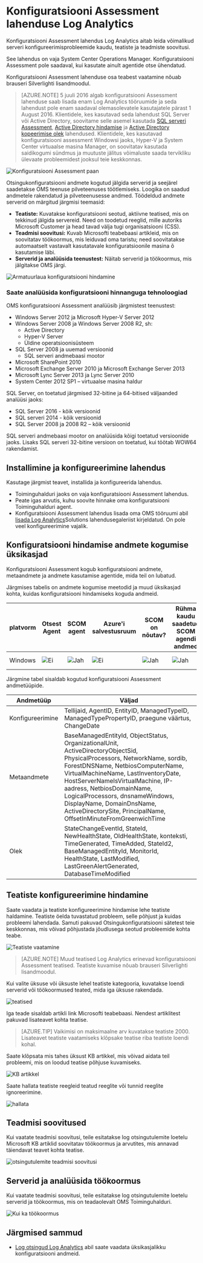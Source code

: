 <properties
    pageTitle="Konfiguratsiooni Assessment lahenduse Log Analytics | Microsoft Azure'i"
    description="Konfiguratsiooni Assessment lahendus Log Analytics annab teile üksikasjalikku teavet teie süsteemi keskmist Toiminguhalduri serveri taristu hetkeseisu Toiminguhalduri agentide või mõne rühma Toiminguhalduri kasutamisel."
    services="log-analytics"
    documentationCenter=""
    authors="bandersmsft"
    manager="jwhit"
    editor=""/>

<tags
    ms.service="log-analytics"
    ms.workload="na"
    ms.tgt_pltfrm="na"
    ms.devlang="na"
    ms.topic="article"
    ms.date="10/10/2016"
    ms.author="banders"/>

# <a name="configuration-assessment-solution-in-log-analytics"></a>Konfiguratsiooni Assessment lahenduse Log Analytics

Konfiguratsiooni Assessment lahendus Log Analytics aitab leida võimalikud serveri konfigureerimisprobleemide kaudu, teatiste ja teadmiste soovitusi.

See lahendus on vaja System Center Operations Manager. Konfiguratsiooni Assessment pole saadaval, kui kasutate ainult agentide otse ühendatud.

Konfiguratsiooni Assessment lahenduse osa teabest vaatamine nõuab brauseri Silverlighti lisandmoodul.

>[AZURE.NOTE] 5 juuli 2016 algab konfiguratsiooni Assessment lahenduse saab lisada enam Log Analytics tööruumide ja seda lahendust pole enam saadaval olemasolevatele kasutajatele pärast 1 August 2016. Klientidele, kes kasutavad seda lahendust SQL Server või Active Directory, soovitame selle asemel kasutada [SQL serveri Assessment](log-analytics-sql-assessment.md), [Active Directory hindamise](log-analytics-ad-assessment.md) ja [Active Directory kopeerimise olek](log-analytics-ad-replication-status.md) lahendused. Klientidele, kes kasutavad konfiguratsiooni assessment Windowsi jaoks, Hyper-V ja System Center virtuaalse masina Manager, on soovitatav kasutada saidikogumi sündmus ja muutuste jälitus võimaluste saada tervikliku ülevaate probleemidest jooksul teie keskkonnas.

![Konfiguratsiooni Assessment paan](./media/log-analytics-configuration-assessment/oms-config-assess-tile.png)

Otsingukonfiguratsiooni andmete kogutud jälgida serverid ja seejärel saadetakse OMS teenuse pilveteenuses töötlemiseks. Loogika on saadud andmetele rakendatud ja pilveteenusesse andmed. Töödeldud andmete serverid on märgitud järgmisi teemasid:

- **Teatiste:** Kuvatakse konfiguratsiooni seotud, aktiivne teatised, mis on tekkinud jälgida servereid. Need on toodetud reeglid, mille autoriks Microsoft Customer ja head tavad välja tugi organisatsiooni (CSS).
- **Teadmisi soovitusi:** Kuvab Microsofti teabebaasi artikleid, mis on soovitatav töökoormus, mis leiduvad oma taristu; need soovitatakse automaatselt vastavalt kasutatavale konfiguratsioonile masina õ kasutamise läbi.
- **Serverid ja analüüsida teenustest:** Näitab serverid ja töökoormus, mis jälgitakse OMS järgi.

![Armatuurlaua konfiguratsiooni hindamine](./media/log-analytics-configuration-assessment/oms-config-assess-dash01.png)

### <a name="technologies-you-can-analyze-with-configuration-assessment"></a>Saate analüüsida konfiguratsiooni hinnanguga tehnoloogiad

OMS konfiguratsiooni Assessment analüüsib järgmistest teenustest:

- Windows Server 2012 ja Microsoft Hyper-V Server 2012
- Windows Server 2008 ja Windows Server 2008 R2, sh:
    - Active Directory
    - Hyper-V Server
    - Üldine operatsioonisüsteem
- SQL Server 2008 ja uuemad versioonid
    - SQL serveri andmebaasi mootor
- Microsoft SharePoint 2010
- Microsoft Exchange Server 2010 ja Microsoft Exchange Server 2013
- Microsoft Lync Server 2013 ja Lync Server 2010
- System Center 2012 SP1 – virtuaalse masina haldur

SQL Server, on toetatud järgmised 32-bitine ja 64-bitised väljaanded analüüsi jaoks:

- SQL Server 2016 - kõik versioonid
- SQL serveri 2014 - kõik versioonid
- SQL Server 2008 ja 2008 R2 – kõik versioonid

SQL serveri andmebaasi mootor on analüüsida kõigi toetatud versioonide jaoks. Lisaks SQL serveri 32-bitine versioon on toetatud, kui töötab WOW64 rakendamist.

## <a name="installing-and-configuring-the-solution"></a>Installimine ja konfigureerimine lahendus
Kasutage järgmist teavet, installida ja konfigureerida lahendus.

- Toiminguhalduri jaoks on vaja konfiguratsiooni Assessment lahendus.
- Peate igas arvutis, kuhu soovite hinnake oma konfiguratsiooni Toiminguhalduri agent.
- Konfiguratsiooni Assessment lahendus lisada oma OMS tööruumi abil [lisada Log Analytics](log-analytics-add-solutions.md)Solutions lahendusegaleriist kirjeldatud.  On pole veel konfigureerimine vajalik.

## <a name="configuration-assessment-data-collection-details"></a>Konfiguratsiooni hindamise andmete kogumise üksikasjad

Konfiguratsiooni Assessment kogub konfiguratsiooni andmete, metaandmete ja andmete kasutamise agentide, mida teil on lubatud.

Järgmises tabelis on andmete kogumise meetodid ja muud üksikasjad kohta, kuidas konfiguratsiooni hindamiseks koguda andmeid.

| platvorm | Otsest Agent | SCOM agent | Azure'i salvestusruum | SCOM on nõutav? | Rühma kaudu saadetud SCOM agendi andmed | saidikogumi sagedus |
|---|---|---|---|---|---|---|
|Windows|![Ei](./media/log-analytics-configuration-assessment/oms-bullet-red.png)|![Jah](./media/log-analytics-configuration-assessment/oms-bullet-green.png)|![Ei](./media/log-analytics-configuration-assessment/oms-bullet-red.png)|            ![Jah](./media/log-analytics-configuration-assessment/oms-bullet-green.png)|![Jah](./media/log-analytics-configuration-assessment/oms-bullet-green.png)| kaks korda päevas|

Järgmine tabel sisaldab kogutud konfiguratsiooni Assessment andmetüüpide.

|**Andmetüüp**|**Väljad**|
|---|---|
|Konfigureerimine|Tellijaid, AgentID, EntityID, ManagedTypeID, ManagedTypePropertyID, praegune väärtus, ChangeDate|
|Metaandmete|BaseManagedEntityId, ObjectStatus, OrganizationalUnit, ActiveDirectoryObjectSid, PhysicalProcessors, NetworkName, sordib, ForestDNSName, NetbiosComputerName, VirtualMachineName, LastInventoryDate, HostServerNameIsVirtualMachine, IP-aadress, NetbiosDomainName, LogicalProcessors, dnsnameWindows, DisplayName, DomainDnsName, ActiveDirectorySite, PrincipalName, OffsetInMinuteFromGreenwichTime|
|Olek|StateChangeEventId, StateId, NewHealthState, OldHealthState, konteksti, TimeGenerated, TimeAdded, StateId2, BaseManagedEntityId, MonitorId, HealthState, LastModified, LastGreenAlertGenerated, DatabaseTimeModified|

## <a name="configuration-assessment-alerts"></a>Teatiste konfigureerimine hindamine
Saate vaadata ja teatiste konfigureerimine hindamise lehe teatiste haldamine. Teatiste öelda tuvastatud probleem, selle põhjust ja kuidas probleemi lahendada. Samuti pakuvad Otsingukonfiguratsiooni sätetest teie keskkonnas, mis võivad põhjustada jõudlusega seotud probleemide kohta teabe.

![Teatiste vaatamine](./media/log-analytics-configuration-assessment/oms-config-assess-alerts01.png)

>[AZURE.NOTE] Muud teatised Log Analytics erinevad konfiguratsiooni Assessment teatised. Teatiste kuvamise nõuab brauseri Silverlighti lisandmoodul.

Kui valite üksuse või üksuste lehel teatiste kategooria, kuvatakse loendi serverid või töökoormused teated, mida iga üksuse rakendada.

![teatised](./media/log-analytics-configuration-assessment/oms-config-assess-alerts-view-config.png)

Iga teade sisaldab artikli link Microsofti teabebaasi. Nendest artiklitest pakuvad lisateavet kohta teatise.

>[AZURE.TIP] Vaikimisi on maksimaalne arv kuvatakse teatiste 2000. Lisateavet teatiste vaatamiseks klõpsake teatise riba teatiste loendi kohal.

Saate klõpsata mis tahes üksust KB artikkel, mis võivad aidata teil probleemi, mis on loodud teatise põhjuse kuvamiseks.

![KB artikkel](./media/log-analytics-configuration-assessment/oms-config-assess-alerts-details-kb.png)

Saate hallata teatiste reegleid teatud reeglite või tunnid reeglite ignoreerimine.

![hallata](./media/log-analytics-configuration-assessment/oms-config-assess-alert-rules.png)

## <a name="knowledge-recommendations"></a>Teadmisi soovitused
Kui vaatate teadmisi soovitusi, teile esitatakse log otsingutulemite loetelu Microsoft KB artiklid soovitatav töökoormus ja arvutites, mis annavad täiendavat teavet kohta teatise.

![otsingutulemite teadmisi soovitusi](./media/log-analytics-configuration-assessment/oms-config-assess-knowledge-recommendations.png)

## <a name="servers-and-workloads-analyzed"></a>Serverid ja analüüsida töökoormus
Kui vaatate teadmisi soovitusi, teile esitatakse log otsingutulemite loetelu serverid ja töökoormus, mis on teadaolevalt OMS Toiminguhalduri.

![Kui ka töökoormus](./media/log-analytics-configuration-assessment/oms-config-assess-servers-workloads.png)

## <a name="next-steps"></a>Järgmised sammud

- [Log otsingud Log Analytics](log-analytics-log-searches.md) abil saate vaadata üksikasjalikku konfiguratsiooni andmeid.

